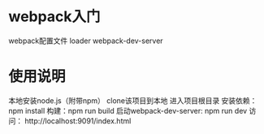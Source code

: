 # webpack入门
webpack配置文件
loader
webpack-dev-server


# 使用说明
本地安装node.js（附带npm）
clone该项目到本地
进入项目根目录
  安装依赖：npm install
  构建：npm run build
  启动webpack-dev-server: npm run dev
访问： http://localhost:9091/index.html
